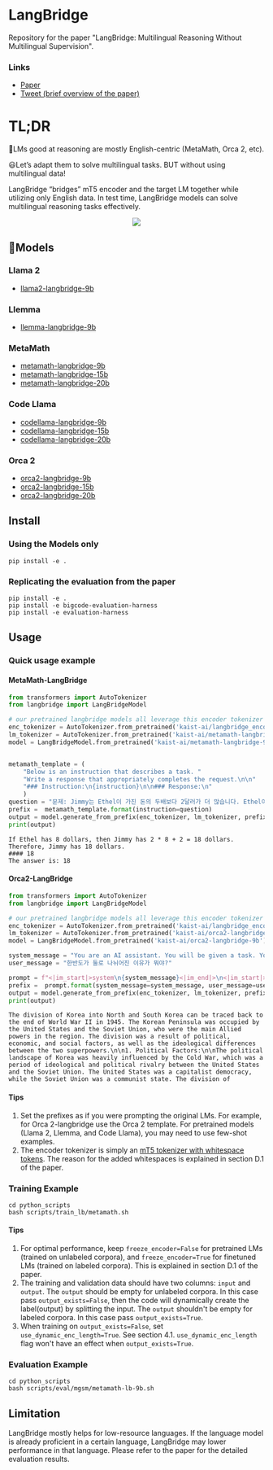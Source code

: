 # LangBridge
Repository for the paper "LangBridge: Multilingual Reasoning Without Multilingual Supervision".

### Links
- [Paper](https://arxiv.org/abs/2401.10695)
- [Tweet (brief overview of the paper)](https://twitter.com/dongkeun_yoon/status/1749780849741160775)

# TL;DR
🤔LMs good at reasoning are mostly English-centric (MetaMath, Orca 2, etc).

😃Let’s adapt them to solve multilingual tasks. BUT without using multilingual data!

LangBridge “bridges” mT5 encoder and the target LM together while utilizing only English data. In test time, LangBridge models can solve multilingual reasoning tasks effectively.

<p align="center">
  <img src="./figure2.png" >
</p>


##  🤗Models
### Llama 2
- [llama2-langbridge-9b](https://huggingface.co/kaist-ai/llama2-langbridge-9b)
### Llemma
- [llemma-langbridge-9b](https://huggingface.co/kaist-ai/llemma-langbrige-9b)
### MetaMath
- [metamath-langbridge-9b](https://huggingface.co/kaist-ai/metamath-langbridge-9b)
- [metamath-langbridge-15b](https://huggingface.co/kaist-ai/metamath-langbridge-15b)
- [metamath-langbridge-20b](https://huggingface.co/kaist-ai/metamath-langbridge-20b)
### Code Llama
- [codellama-langbridge-9b](https://huggingface.co/kaist-ai/codellama-langbridge-9b)
- [codellama-langbridge-15b](https://huggingface.co/kaist-ai/codellama-langbridge-15b)
- [codellama-langbridge-20b](https://huggingface.co/kaist-ai/codellama-langbridge-20b)
### Orca 2
- [orca2-langbridge-9b](https://huggingface.co/kaist-ai/orca2-langbridge-9b)
- [orca2-langbridge-15b](https://huggingface.co/kaist-ai/orca2-langbridge-15b)
- [orca2-langbridge-20b](https://huggingface.co/kaist-ai/orca2-langbridge-20b)

## Install
### Using the Models only
```
pip install -e .
```

### Replicating the evaluation from the paper
```
pip install -e .
pip install -e bigcode-evaluation-harness
pip install -e evaluation-harness
```

## Usage
### Quick usage example
#### MetaMath-LangBridge
```python
from transformers import AutoTokenizer
from langbridge import LangBridgeModel

# our pretrained langbridge models all leverage this encoder tokenizer
enc_tokenizer = AutoTokenizer.from_pretrained('kaist-ai/langbridge_encoder_tokenizer') 
lm_tokenizer = AutoTokenizer.from_pretrained('kaist-ai/metamath-langbridge-9b')
model = LangBridgeModel.from_pretrained('kaist-ai/metamath-langbridge-9b').to('cuda')


metamath_template = (
    "Below is an instruction that describes a task. "
    "Write a response that appropriately completes the request.\n\n"
    "### Instruction:\n{instruction}\n\n### Response:\n"
    )
question = "문제: Jimmy는 Ethel이 가진 돈의 두배보다 2달러가 더 많습니다. Ethel이 8달러가 있다고하면, Jimmy는 얼마를 갖고 있나요?  정답: "
prefix =  metamath_template.format(instruction=question)
output = model.generate_from_prefix(enc_tokenizer, lm_tokenizer, prefix=prefix)
print(output)
```
```
If Ethel has 8 dollars, then Jimmy has 2 * 8 + 2 = 18 dollars.
Therefore, Jimmy has 18 dollars.
#### 18
The answer is: 18
```
#### Orca2-LangBridge
```python
from transformers import AutoTokenizer
from langbridge import LangBridgeModel

# our pretrained langbridge models all leverage this encoder tokenizer
enc_tokenizer = AutoTokenizer.from_pretrained('kaist-ai/langbridge_encoder_tokenizer') 
lm_tokenizer = AutoTokenizer.from_pretrained('kaist-ai/orca2-langbridge-9b')
model = LangBridgeModel.from_pretrained('kaist-ai/orca2-langbridge-9b').to('cuda')

system_message = "You are an AI assistant. You will be given a task. You must generate a detailed and long answer."
user_message = "한반도가 둘로 나뉘어진 이유가 뭐야?"

prompt = f"<|im_start|>system\n{system_message}<|im_end|>\n<|im_start|>user\n{user_message}<|im_end|>\n<|im_start|>assistant"
prefix =  prompt.format(system_message=system_message, user_message=user_message)
output = model.generate_from_prefix(enc_tokenizer, lm_tokenizer, prefix=prefix)
print(output)
```

```
The division of Korea into North and South Korea can be traced back to the end of World War II in 1945. The Korean Peninsula was occupied by the United States and the Soviet Union, who were the main Allied powers in the region. The division was a result of political, economic, and social factors, as well as the ideological differences between the two superpowers.\n\n1. Political Factors:\n\nThe political landscape of Korea was heavily influenced by the Cold War, which was a period of ideological and political rivalry between the United States and the Soviet Union. The United States was a capitalist democracy, while the Soviet Union was a communist state. The division of
```

#### Tips
1. Set the prefixes as if you were prompting the original LMs. For example, for Orca 2-langbridge use the Orca 2 template. For pretrained models (Llama 2, Llemma, and Code Llama), you may need to use few-shot examples.
2. The encoder tokenizer is simply an [mT5 tokenizer with whitespace tokens](https://github.com/kaistAI/LangBridge/blob/16a781b1048dcc0089c986fd4bd63ab75c6a7d13/python_scripts/train_langbridge.py#L331). The reason for the added whitespaces is explained in section D.1 of the paper.

### Training Example
```
cd python_scripts
bash scripts/train_lb/metamath.sh
```
#### Tips
1. For optimal performance, keep `freeze_encoder=False` for pretrained LMs (trained on unlabeled corpora), and `freeze_encoder=True` for finetuned LMs (trained on labeled corpora). This is explained in section D.1 of the paper.
2. The training and validation data should have two columns: `input` and `output`. The `output` should be empty for unlabeled corpora. In this case pass `output_exists=False`, then the code will dynamically create the label(output) by splitting the input. The `output` shouldn't be empty for labeled corpora. In this case pass `output_exists=True`.
3. When training on `output_exists=False`, set `use_dynamic_enc_length=True`. See section 4.1. `use_dynamic_enc_length` flag won't have an effect when `output_exists=True`.

### Evaluation Example
```
cd python_scripts
bash scripts/eval/mgsm/metamath-lb-9b.sh
```


## Limitation
LangBridge mostly helps for low-resource languages. If the language model is already proficient in a certain language, LangBridge may lower performance in that language. Please refer to the paper for the detailed evaluation results.
